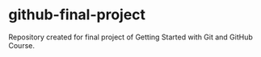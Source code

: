 # github-final-project
Repository created for final project of Getting Started with Git and GitHub Course.
